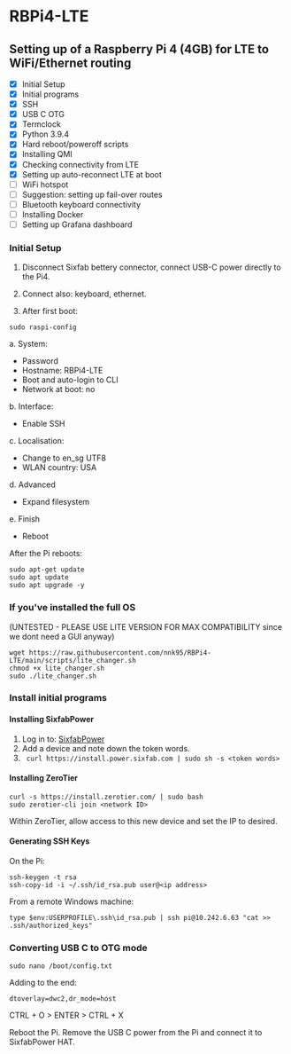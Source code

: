 # RBPi4-LTE
## Setting up of a Raspberry Pi 4 (4GB) for LTE to WiFi/Ethernet routing

- [x] Initial Setup
- [x] Initial programs
- [x] SSH
- [x] USB C OTG
- [x] Termclock
- [x] Python 3.9.4
- [x] Hard reboot/poweroff scripts
- [x] Installing QMI
- [x] Checking connectivity from LTE
- [x] Setting up auto-reconnect LTE at boot
- [ ] WiFi hotspot
- [ ] Suggestion: setting up fail-over routes
- [ ] Bluetooth keyboard connectivity
- [ ] Installing Docker
- [ ] Setting up Grafana dashboard

### Initial Setup
1. Disconnect Sixfab bettery connector, connect USB-C power directly to the Pi4.
2. Connect also: keyboard, ethernet.

3. After first boot:
```shell
sudo raspi-config
```

a. System:
* Password
* Hostname: RBPi4-LTE
* Boot and auto-login to CLI
* Network at boot: no

b. Interface:
* Enable SSH

c. Localisation:
* Change to en_sg UTF8
* WLAN country: USA

d. Advanced
* Expand filesystem

e. Finish
* Reboot

After the Pi reboots:
```shell
sudo apt-get update
sudo apt update
sudo apt upgrade -y
```

### If you've installed the full OS
(UNTESTED - PLEASE USE LITE VERSION FOR MAX COMPATIBILITY since we dont need a GUI anyway)
```shell
wget https://raw.githubusercontent.com/nnk95/RBPi4-LTE/main/scripts/lite_changer.sh
chmod +x lite_changer.sh
sudo ./lite_changer.sh
```

### Install initial programs
#### Installing SixfabPower
1. Log in to: [SixfabPower](https://power.sixfab.com)
2. Add a device and note down the token words.
3. ``` curl https://install.power.sixfab.com | sudo sh -s <token words>```

#### Installing ZeroTier
```shell
curl -s https://install.zerotier.com/ | sudo bash
sudo zerotier-cli join <network ID>
```
Within ZeroTier, allow access to this new device and set the IP to desired.

#### Generating SSH Keys
On the Pi:
```shell
ssh-keygen -t rsa
ssh-copy-id -i ~/.ssh/id_rsa.pub user@<ip address>
```
From a remote Windows machine:
```shell
type $env:USERPROFILE\.ssh\id_rsa.pub | ssh pi@10.242.6.63 "cat >> .ssh/authorized_keys"
```

### Converting USB C to OTG mode
```shell
sudo nano /boot/config.txt
```
Adding to the end:
```shell
dtoverlay=dwc2,dr_mode=host
```
CTRL + O > ENTER > CTRL + X

Reboot the Pi.
Remove the USB C power from the Pi and connect it to SixfabPower HAT.
